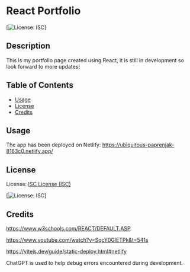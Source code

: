 # React Portfolio
  
  [![License: ISC](https://img.shields.io/badge/License-ISC-blue.svg)]

## Description

This is my portfolio page created using React, it is still in development so look forward to more updates!

## Table of Contents

- [Usage](#usage)
- [License](#license)
- [Credits](#Credits)

## Usage

The app has been deployed on Netlify: https://ubiquitous-paprenjak-8163c0.netlify.app/

## License

License: [ISC License (ISC)](https://opensource.org/licenses/ISC)

[![License: ISC](https://img.shields.io/badge/License-ISC-blue.svg)]

## Credits

https://www.w3schools.com/REACT/DEFAULT.ASP

https://www.youtube.com/watch?v=SqcY0GlETPk&t=541s

https://vitejs.dev/guide/static-deploy.html#netlify

ChatGPT is used to help debug errors encountered during development.
